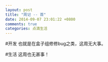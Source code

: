 ```yaml
---
layout: post
title: "周记 -- 首"
date: 2014-09-07 23:01:22 +0800
comments: true
categories: 点滴生活
---
```

#开发
也就是在盒子组修修bug之类，这周无大事。

#生活
这周也无甚事！
